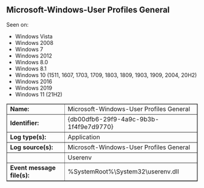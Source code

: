 ## Microsoft-Windows-User Profiles General

Seen on:
* Windows Vista
* Windows 2008
* Windows 7
* Windows 2012
* Windows 8.0
* Windows 8.1
* Windows 10 (1511, 1607, 1703, 1709, 1803, 1809, 1903, 1909, 2004, 20H2)
* Windows 2016
* Windows 2019
* Windows 11 (21H2)

<table border="1" class="docutils">
  <tbody>
    <tr>
      <td><b>Name:</b></td>
      <td>Microsoft-Windows-User Profiles General</td>
    </tr>
    <tr>
      <td><b>Identifier:</b></td>
      <td>{db00dfb6-29f9-4a9c-9b3b-1f4f9e7d9770}</td>
    </tr>
    <tr>
      <td><b>Log type(s):</b></td>
      <td>Application</td>
    </tr>
    <tr>
      <td><b>Log source(s):</b></td>
      <td>Microsoft-Windows-User Profiles General</td>
    </tr>
    <tr>
      <td>&nbsp;</td>
      <td>Userenv</td>
    </tr>
    <tr>
      <td><b>Event message file(s):</b></td>
      <td>%SystemRoot%\System32\userenv.dll</td>
    </tr>
  </tbody>
</table>

&nbsp;

